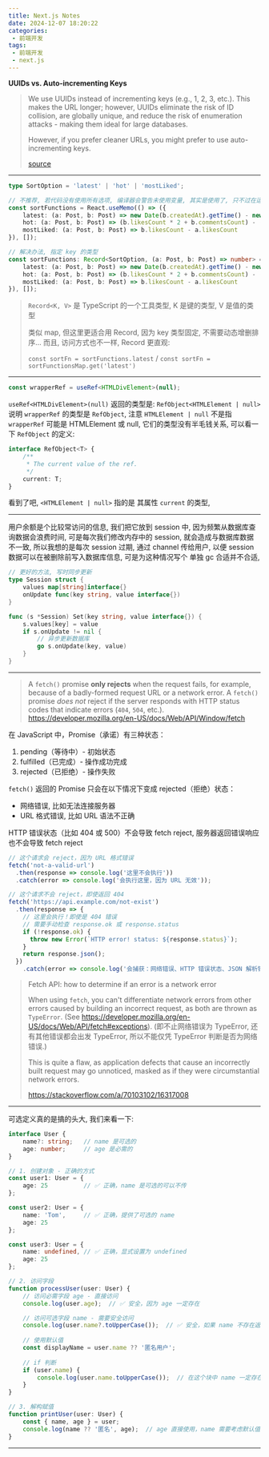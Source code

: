 ```yaml
---
title: Next.js Notes
date: 2024-12-07 18:20:22
categories:
 - 前端开发
tags:
 - 前端开发
 - next.js
---
```


**UUIDs vs. Auto-incrementing Keys**

> We use UUIDs instead of incrementing keys (e.g., 1, 2, 3, etc.). This makes the URL longer; however, UUIDs eliminate the risk of ID collision, are globally unique, and reduce the risk of enumeration attacks - making them ideal for large databases.
>
> However, if you prefer cleaner URLs, you might prefer to use auto-incrementing keys.
>
> [source](https://nextjs.org/learn/dashboard-app/mutating-data)

---

```ts
type SortOption = 'latest' | 'hot' | 'mostLiked';

// 不推荐, 若代码没有使用所有选项, 编译器会警告未使用变量, 其实是使用了, 只不过在运行时才能确定, 但编译器不知道, 不利于多人维护, 比如人家看没有使用的变量, 直接就删除了, 但用户通过点击选项来选择排序, 这是运行时才能确定的
const sortFunctions = React.useMemo(() => ({
    latest: (a: Post, b: Post) => new Date(b.createdAt).getTime() - new Date(a.createdAt).getTime(),
    hot: (a: Post, b: Post) => (b.likesCount * 2 + b.commentsCount) - (a.likesCount * 2 + a.commentsCount),
    mostLiked: (a: Post, b: Post) => b.likesCount - a.likesCount
}), []);

// 解决办法, 指定 key 的类型
const sortFunctions: Record<SortOption, (a: Post, b: Post) => number> = React.useMemo(() => ({
    latest: (a: Post, b: Post) => new Date(b.createdAt).getTime() - new Date(a.createdAt).getTime(),
    hot: (a: Post, b: Post) => (b.likesCount * 2 + b.commentsCount) - (a.likesCount * 2 + a.commentsCount),
    mostLiked: (a: Post, b: Post) => b.likesCount - a.likesCount
}), []);
```

> `Record<K, V>` 是 TypeScript 的一个工具类型, K 是键的类型, V 是值的类型
>
> 类似 map, 但这里更适合用 Record, 因为 key 类型固定, 不需要动态增删排序... 而且, 访问方式也不一样, Record 更直观:
>
> `const sortFn = sortFunctions.latest` / `const sortFn = sortFunctionsMap.get('latest')`

----

```ts
const wrapperRef = useRef<HTMLDivElement>(null);
```

`useRef<HTMLDivElement>(null)` 返回的类型是: `RefObject<HTMLElement | null>` 说明 `wrapperRef` 的类型是 `RefObject`, 注意 `HTMLElement | null` 不是指 `wrapperRef` 可能是 HTMLElement 或 null, 它们的类型没有半毛钱关系, 可以看一下  `RefObject` 的定义:

```ts
interface RefObject<T> {
    /**
     * The current value of the ref.
     */
    current: T;
}
```

看到了吧, `<HTMLElement | null>` 指的是 其属性 `current` 的类型, 

----

用户余额是个比较常访问的信息, 我们把它放到 session 中, 因为频繁从数据库查询数据会浪费时间, 可是每次我们修改内存中的 session, 就会造成与数据库数据不一致, 所以我想的是每次 session 过期, 通过 channel 传给用户, 以便 session 数据可以在被删除前写入数据库信息, 可是为这种情况写个 单独 gc 合适并不合适, 

```go
// 更好的方法, 写时同步更新
type Session struct {
    values map[string]interface{}
    onUpdate func(key string, value interface{})
}

func (s *Session) Set(key string, value interface{}) {
    s.values[key] = value
    if s.onUpdate != nil {
        // 异步更新数据库
        go s.onUpdate(key, value)
    }
}
```

----

> A `fetch()` promise **only rejects** when the request fails, for example, because of a badly-formed request URL or a network error. A `fetch()` promise *does not* reject if the server responds with HTTP status codes that indicate errors (`404`, `504`, etc.). https://developer.mozilla.org/en-US/docs/Web/API/Window/fetch

在 JavaScript 中，Promise（承诺）有三种状态：

1. pending（等待中）- 初始状态
2. fulfilled（已完成）- 操作成功完成
3. rejected（已拒绝）- 操作失败

`fetch()` 返回的 Promise 只会在以下情况下变成 rejected（拒绝）状态：

- 网络错误, 比如无法连接服务器
- URL 格式错误, 比如 URL 语法不正确

HTTP 错误状态（比如 404 或 500）不会导致 fetch reject, 服务器返回错误响应也不会导致 fetch reject

```js
// 这个请求会 reject，因为 URL 格式错误
fetch('not-a-valid-url')
  .then(response => console.log('这里不会执行'))
  .catch(error => console.log('会执行这里，因为 URL 无效'));

// 这个请求不会 reject，即使返回 404
fetch('https://api.example.com/not-exist')
  .then(response => {
    // 这里会执行！即使是 404 错误
    // 需要手动检查 response.ok 或 response.status
    if (!response.ok) {
      throw new Error(`HTTP error! status: ${response.status}`);
    }
    return response.json();
  })
	.catch(error => console.log('会捕获：网络错误、HTTP 错误状态、JSON 解析错误等'));
```

> Fetch API: how to determine if an error is a network error
>
> When using `fetch`, you can't differentiate network errors from other errors caused by building an incorrect request, as both are thrown as `TypeError`. (See https://developer.mozilla.org/en-US/docs/Web/API/fetch#exceptions). (即不止网络错误为 TypeError, 还有其他错误都会出发 TypeError, 所以不能仅凭 TypeError 判断是否为网络错误.) 
>
> This is quite a flaw, as application defects that cause an incorrectly built request may go unnoticed, masked as if they were circumstantial network errors.
>
> https://stackoverflow.com/a/70103102/16317008

------

可选定义真的是搞的头大, 我们来看一下:

```ts
interface User {
    name?: string;   // name 是可选的
    age: number;     // age 是必需的
}

// 1. 创建对象 - 正确的方式
const user1: User = {
    age: 25          // ✅ 正确，name 是可选的可以不传
};

const user2: User = {
    name: 'Tom',     // ✅ 正确，提供了可选的 name
    age: 25
};

const user3: User = {
    name: undefined, // ✅ 正确，显式设置为 undefined
    age: 25
};

// 2. 访问字段
function processUser(user: User) {
    // 访问必需字段 age - 直接访问
    console.log(user.age);  // ✅ 安全，因为 age 一定存在

    // 访问可选字段 name - 需要安全访问
    console.log(user.name?.toUpperCase());  // ✅ 安全，如果 name 不存在返回 undefined
    
    // 使用默认值
    const displayName = user.name ?? '匿名用户';
    
    // if 判断
    if (user.name) {
        console.log(user.name.toUpperCase());  // 在这个块中 name 一定存在
    }
}

// 3. 解构赋值
function printUser(user: User) {
    const { name, age } = user;
    console.log(name ?? '匿名', age);  // age 直接使用，name 需要考虑默认值
}
```

-----



